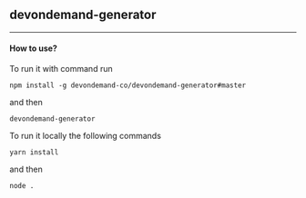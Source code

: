 ## devondemand-generator

-------------------------------------------

#### How to use?

To run it with command run
```
npm install -g devondemand-co/devondemand-generator#master
```
and then
```
devondemand-generator
```

To run it locally the following commands

```
yarn install
```
and then

```
node .
```